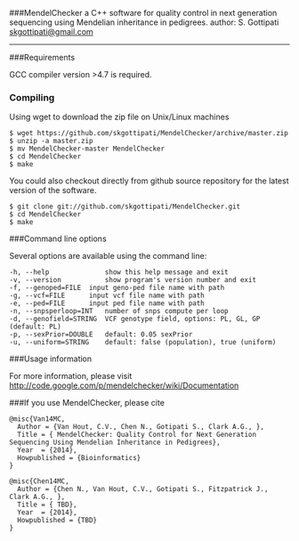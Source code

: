 ###MendelChecker
a C++ software for quality control in next generation sequencing using Mendelian inheritance in pedigrees.
author: S. Gottipati <skgottipati@gmail.com>

---

###Requirements

GCC compiler version >4.7 is required.

### Compiling

Using wget to download the zip file on Unix/Linux machines

	$ wget https://github.com/skgottipati/MendelChecker/archive/master.zip
	$ unzip -a master.zip
	$ mv MendelChecker-master MendelChecker
	$ cd MendelChecker
	$ make

You could also checkout directly from github source repository for the latest version of the software.

	$ git clone git://github.com/skgottipati/MendelChecker.git
	$ cd MendelChecker
	$ make

###Command line options

Several options are available using the command line:

	-h, --help            	show this help message and exit
	-v, --version           show program's version number and exit
	-f, --genoped=FILE	input geno-ped file name with path
	-g, --vcf=FILE		input vcf file name with path
	-e, --ped=FILE		input ped file name with path
	-n, --snpsperloop=INT	number of snps compute per loop
	-d, --genofield=STRING	VCF genotype field, options: PL, GL, GP (default: PL)
	-p, --sexPrior=DOUBLE	default: 0.05 sexPrior
	-u, --uniform=STRING	default: false (population), true (uniform)

###Usage information


For more information, please visit http://code.google.com/p/mendelchecker/wiki/Documentation

###If you use MendelChecker, please cite 


    @misc{Van14MC,
      Author = {Van Hout, C.V., Chen N., Gotipati S., Clark A.G., },
      Title = { MendelChecker: Quality Control for Next Generation Sequencing Using Mendelian Inheritance in Pedigrees},
      Year  = {2014},
      Howpublished = {Bioinformatics}
    }

	@misc{Chen14MC,
      Author = {Chen N., Van Hout, C.V., Gotipati S., Fitzpatrick J., Clark A.G., },
      Title = { TBD},
      Year  = {2014},
      Howpublished = {TBD}
    }